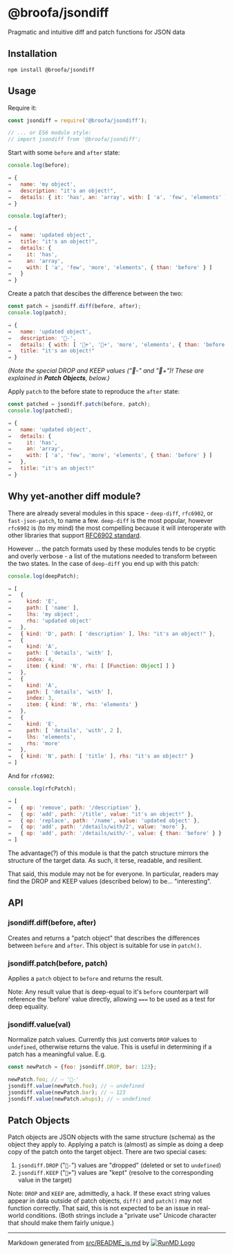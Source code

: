 <!--
  -- This file is auto-generated from src/README_js.md. Changes should be made there.
  -->

# @broofa/jsondiff

Pragmatic and intuitive diff and patch functions for JSON data

## Installation

`npm install @broofa/jsondiff`

## Usage

Require it:

```javascript
const jsondiff = require('@broofa/jsondiff');

// ... or ES6 module style:
// import jsondiff from '@broofa/jsondiff';

```

Start with some `before` and `after` state:
```javascript
console.log(before);

⇒ {
⇒   name: 'my object',
⇒   description: "it's an object!",
⇒   details: { it: 'has', an: 'array', with: [ 'a', 'few', 'elements' ] }
⇒ }
```

```javascript
console.log(after);

⇒ {
⇒   name: 'updated object',
⇒   title: "it's an object!",
⇒   details: {
⇒     it: 'has',
⇒     an: 'array',
⇒     with: [ 'a', 'few', 'more', 'elements', { than: 'before' } ]
⇒   }
⇒ }
```

Create a patch that descibes the difference between the two:
```javascript
const patch = jsondiff.diff(before, after);
console.log(patch);

⇒ {
⇒   name: 'updated object',
⇒   description: '-',
⇒   details: { with: [ '+', '+', 'more', 'elements', { than: 'before' } ] },
⇒   title: "it's an object!"
⇒ }
```
*(Note the special DROP and KEEP values ("-" and "+")! These are explained in **Patch Objects**, below.)*

Apply `patch` to the before state to reproduce the `after` state:
```javascript
const patched = jsondiff.patch(before, patch);
console.log(patched);

⇒ {
⇒   name: 'updated object',
⇒   details: {
⇒     it: 'has',
⇒     an: 'array',
⇒     with: [ 'a', 'few', 'more', 'elements', { than: 'before' } ]
⇒   },
⇒   title: "it's an object!"
⇒ }
```

## Why yet-another diff module?

There are already several modules in this space - `deep-diff`, `rfc6902`, or `fast-json-patch`, to name a few. `deep-diff` is the most popular, however `rfc6902` is (to my mind) the most compelling because it will interoperate with other libraries that support [RFC6902 standard](https://tools.ietf.org/html/rfc6902).

However ... the patch formats used by these modules tends to be cryptic and overly verbose -
a list of the mutations needed to transform between the two states.  In the case
of `deep-diff` you end up with this patch:

```javascript
console.log(deepPatch);

⇒ [
⇒   {
⇒     kind: 'E',
⇒     path: [ 'name' ],
⇒     lhs: 'my object',
⇒     rhs: 'updated object'
⇒   },
⇒   { kind: 'D', path: [ 'description' ], lhs: "it's an object!" },
⇒   {
⇒     kind: 'A',
⇒     path: [ 'details', 'with' ],
⇒     index: 4,
⇒     item: { kind: 'N', rhs: [ [Function: Object] ] }
⇒   },
⇒   {
⇒     kind: 'A',
⇒     path: [ 'details', 'with' ],
⇒     index: 3,
⇒     item: { kind: 'N', rhs: 'elements' }
⇒   },
⇒   {
⇒     kind: 'E',
⇒     path: [ 'details', 'with', 2 ],
⇒     lhs: 'elements',
⇒     rhs: 'more'
⇒   },
⇒   { kind: 'N', path: [ 'title' ], rhs: "it's an object!" }
⇒ ]
```

And for `rfc6902`:

```javascript
console.log(rfcPatch);

⇒ [
⇒   { op: 'remove', path: '/description' },
⇒   { op: 'add', path: '/title', value: "it's an object!" },
⇒   { op: 'replace', path: '/name', value: 'updated object' },
⇒   { op: 'add', path: '/details/with/2', value: 'more' },
⇒   { op: 'add', path: '/details/with/-', value: { than: 'before' } }
⇒ ]
```

The advantage(?) of this module is that the patch structure mirrors the
structure of the target data.  As such, it terse, readable, and resilient.

That said, this module may not be for everyone.  In particular, readers may find
the DROP and KEEP values (described below) to be... "interesting".


## API

### jsondiff.diff(before, after)

Creates and returns a "patch object" that describes the differences between
`before` and `after`.  This object is suitable for use in `patch()`.

### jsondiff.patch(before, patch)

Applies a `patch` object to `before` and returns the result.

Note: Any result value that is deep-equal to it's `before` counterpart will
reference the 'before' value directly, allowing `===` to be used as a test
for deep equality.

### jsondiff.value(val)

Normalize patch values. Currently this just converts `DROP` values to
`undefined`, otherwise returns the value. This is useful in determining if a
patch has a meaningful value.  E.g.

```javascript
const newPatch = {foo: jsondiff.DROP, bar: 123};

newPatch.foo; // ⇨ '-'
jsondiff.value(newPatch.foo); // ⇨ undefined
jsondiff.value(newPatch.bar); // ⇨ 123
jsondiff.value(newPatch.whups); // ⇨ undefined

```

## Patch Objects

Patch objects are JSON objects with the same structure (schema) as the object
they apply to.  Applying a patch is (almost) as simple as doing a deep copy of
the patch onto the target object.  There are two special cases:

1. `jsondiff.DROP` ("`-`") values are "dropped" (deleted or set
   to `undefined`)
2. `jsondiff.KEEP` ("`+`") values are "kept" (resolve to the corresponding
   value in the target)

Note: `DROP` and `KEEP` are, admittedly, a hack.  If these exact string values
appear in data outside of patch objects, `diff()` and `patch()` may not function
correctly. That said, this is not expected to be an issue in real-world
conditions. (Both strings include a "private use" Unicode character that should
make them fairly unique.)

----
Markdown generated from [src/README_js.md](src/README_js.md) by [![RunMD Logo](http://i.imgur.com/h0FVyzU.png)](https://github.com/broofa/runmd)